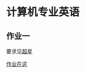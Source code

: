 # 计算机专业英语
## 作业一
要求见[超星](https://mooc1.chaoxing.com/mycourse/studentstudy?chapterId=528624451&courseId=223160461&clazzid=54288223&enc=fb01331e516bd526e83af70249c05ad7&mooc2=1&cpi=93676541&openc=1a67baaee544ebe7065885b51876fd10)

[作业在这](work1.md)